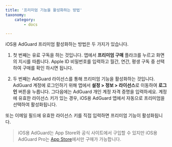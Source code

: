 ```yaml
---
title: '프리미엄 기능을 활성화하는 방법'
taxonomy:
    category:
        - docs

---
```


iOS용 AdGuard 프리미엄 활성화하는 방법은 두 가지가 있습니다. 

1) 첫 번째는 유료 구독을 하는 것입니다. 앱에서 **프리미엄 구매** 플라크를 누르고 화면의 지시를 따릅니다. Apple ID 비밀번호를 입력하고 월간, 연간, 평생 구독 중 선택하여 구매를 확인 하시면 됩니다.

2) 두 번째는 AdGuard 라이선스를 통해 프리미엄 기능을 활성화하는 것입니다. AdGuard 계정에 로그인하기 위해 앱에서 **설정 > 정보 > 라이선스**로 이동하여 **로그인** 버튼을 누릅니다. 그다음에는 AdGuard 개인 계정 자격 증명을 입력하세요. 계정에 유효한 라이선스 키가 있는 경우, iOS용 AdGuard 앱에서 자동으로 프리미엄을 선택하여 활성화됩니다. 

또는 이메일 필드에 유효한 라이선스 키를 직접 입력하면 프리미엄 기능이 활성화됩니다.

>iOS용 AdGuard는 App Store와 공식 사이트에서 구입할 수 있지만 iOS용 AdGuard Pro는 [App Store](https://apps.apple.com/app/adguard-pro-adblock-privacy/id1126386264)에서만 구매가 가능합니다.



 
